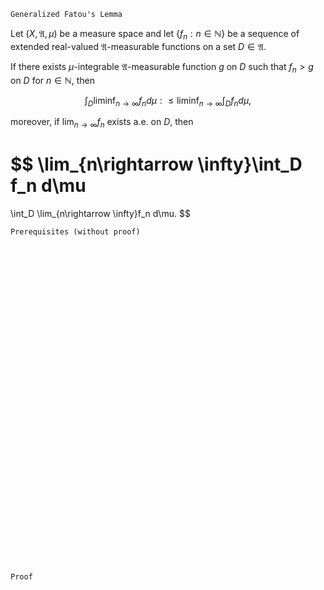 ```
Generalized Fatou's Lemma
```
Let $(X, \mathfrak{A}, \mu)$ be a measure space and
let $\{f_n : n\in \mathbb{N}\}$ be a sequence of extended real-valued $\mathfrak{A}$-measurable functions on a set $D\in\mathfrak{A}$.

If there exists $\mu$-integrable $\mathfrak{A}$-measurable function $g$ on $D$ such that $f_n>g$ on $D$ for $n \in \mathbb{N}$, then

$$
\int_D \liminf_{n \rightarrow \infty} f_n d\mu
:\leq
\liminf_{n\rightarrow \infty}
\int_D f_n d\mu,
$$

moreover, if $\lim_{n\rightarrow \infty} f_n$ exists a.e. on $D$, then
<!-- an extended real-valued $\mathfrak{A}$-measurable function $f$ such that $f:=\lim_{n \rightarrow \infty} f_n \ \ a.e. \ on \ D$ can be defined, then -->

$$
\lim_{n\rightarrow \infty}\int_D f_n d\mu
=
\int_D \lim_{n\rightarrow \infty}f_n d\mu.
$$

```
Prerequisites (without proof)
```

<br>
<br>
<br>
<br>
<br>
<br>
<br>
<br>
<br>
<br>
<br>
<br>
<br>
<br>
<br>
<br>
<br>
<br>
<br>
<br>
<br>
<br>
<br>
<br>
<br>
<br>
<br>
<br>
<br>
<br>


```
Proof
```
